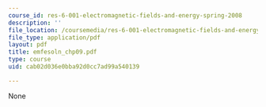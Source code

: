 ```yaml
---
course_id: res-6-001-electromagnetic-fields-and-energy-spring-2008
description: ''
file_location: /coursemedia/res-6-001-electromagnetic-fields-and-energy-spring-2008/cab02d036e0bba92d0cc7ad99a540139_emfesoln_chp09.pdf
file_type: application/pdf
layout: pdf
title: emfesoln_chp09.pdf
type: course
uid: cab02d036e0bba92d0cc7ad99a540139

---
```

None